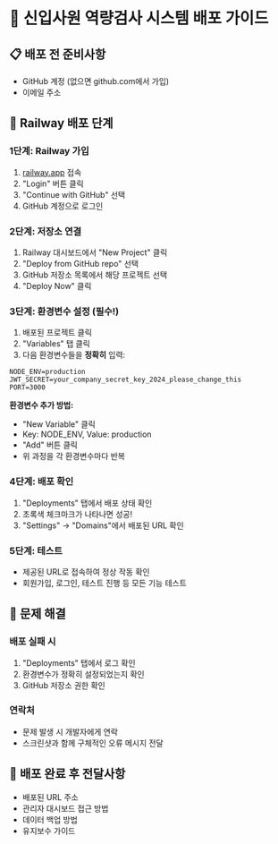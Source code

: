 # 🚀 신입사원 역량검사 시스템 배포 가이드

## 📋 배포 전 준비사항
- GitHub 계정 (없으면 github.com에서 가입)
- 이메일 주소

## 🚂 Railway 배포 단계

### 1단계: Railway 가입
1. [railway.app](https://railway.app) 접속
2. "Login" 버튼 클릭
3. "Continue with GitHub" 선택
4. GitHub 계정으로 로그인

### 2단계: 저장소 연결
1. Railway 대시보드에서 "New Project" 클릭
2. "Deploy from GitHub repo" 선택
3. GitHub 저장소 목록에서 해당 프로젝트 선택
4. "Deploy Now" 클릭

### 3단계: 환경변수 설정 (필수!)
1. 배포된 프로젝트 클릭
2. "Variables" 탭 클릭
3. 다음 환경변수들을 **정확히** 입력:

```
NODE_ENV=production
JWT_SECRET=your_company_secret_key_2024_please_change_this
PORT=3000
```

**환경변수 추가 방법:**
- "New Variable" 클릭
- Key: NODE_ENV, Value: production
- "Add" 버튼 클릭
- 위 과정을 각 환경변수마다 반복

### 4단계: 배포 확인
1. "Deployments" 탭에서 배포 상태 확인
2. 초록색 체크마크가 나타나면 성공!
3. "Settings" → "Domains"에서 배포된 URL 확인

### 5단계: 테스트
- 제공된 URL로 접속하여 정상 작동 확인
- 회원가입, 로그인, 테스트 진행 등 모든 기능 테스트

## 🔧 문제 해결

### 배포 실패 시
1. "Deployments" 탭에서 로그 확인
2. 환경변수가 정확히 설정되었는지 확인
3. GitHub 저장소 권한 확인

### 연락처
- 문제 발생 시 개발자에게 연락
- 스크린샷과 함께 구체적인 오류 메시지 전달

## 📝 배포 완료 후 전달사항
- 배포된 URL 주소
- 관리자 대시보드 접근 방법
- 데이터 백업 방법
- 유지보수 가이드 